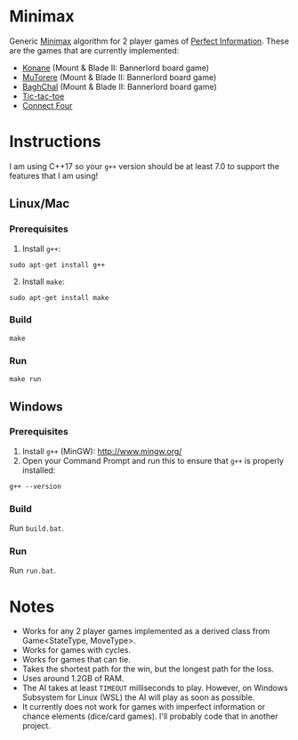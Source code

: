 # Minimax
Generic [Minimax](https://en.wikipedia.org/wiki/Minimax) algorithm for 2 player games of [Perfect Information](https://en.wikipedia.org/wiki/Perfect_information). These are the games that are currently implemented:
- [Konane](https://mountandblade.fandom.com/wiki/Board_Games) (Mount & Blade II: Bannerlord board game)
- [MuTorere](https://mountandblade.fandom.com/wiki/Board_Games) (Mount & Blade II: Bannerlord board game)
- [BaghChal](https://mountandblade.fandom.com/wiki/Board_Games) (Mount & Blade II: Bannerlord board game)
- [Tic-tac-toe](https://en.wikipedia.org/wiki/Tic-tac-toe)
- [Connect Four](https://en.wikipedia.org/wiki/Connect_Four)

# Instructions
I am using C++17 so your `g++` version should be at least 7.0 to support the features that I am using!

## Linux/Mac
### Prerequisites
1. Install `g++`:
```
sudo apt-get install g++
```
2. Install `make`:
```
sudo apt-get install make
```

### Build
```
make
```

### Run

```
make run
```

## Windows
### Prerequisites
1. Install `g++` (MinGW): http://www.mingw.org/
2. Open your Command Prompt and run this to ensure that `g++` is properly installed:
```
g++ --version
```

### Build
Run `build.bat`.

### Run
Run `run.bat`.

# Notes
- Works for any 2 player games implemented as a derived class from Game<StateType, MoveType>.
- Works for games with cycles.
- Works for games that can tie.
- Takes the shortest path for the win, but the longest path for the loss.
- Uses around 1.2GB of RAM.
- The AI takes at least `TIMEOUT` milliseconds to play. However, on Windows Subsystem for Linux (WSL) the AI will play as soon as possible.
- It currently does not work for games with imperfect information or chance elements (dice/card games). I'll probably code that in another project.
